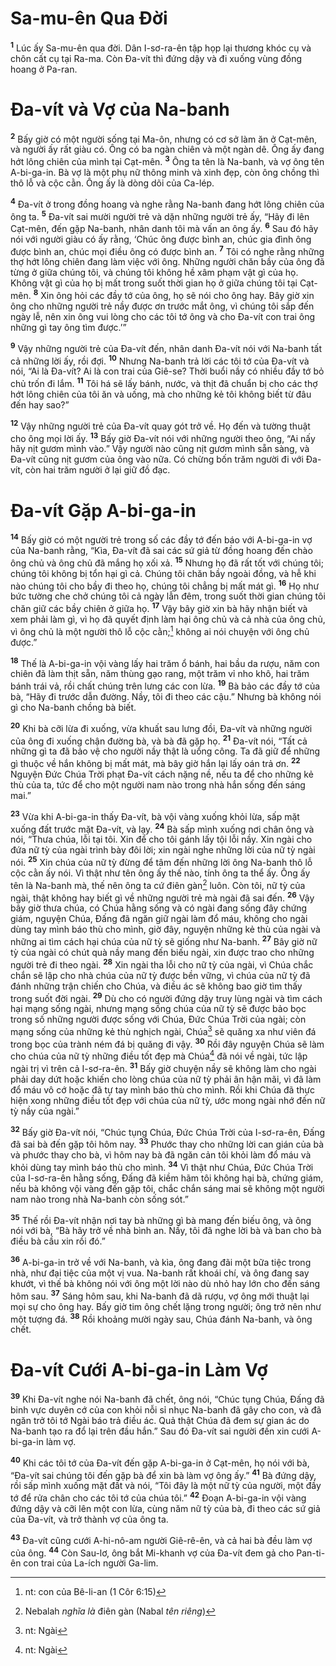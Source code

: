 # Sa-mu-ên Qua Ðời
<sup><b>1</b></sup> Lúc ấy Sa-mu-ên qua đời. Dân I-sơ-ra-ên tập họp lại thương khóc cụ và chôn cất cụ tại Ra-ma. Còn Ða-vít thì đứng dậy và đi xuống vùng đồng hoang ở Pa-ran.

# Ða-vít và Vợ của Na-banh
<sup><b>2</b></sup> Bấy giờ có một người sống tại Ma-ôn, nhưng có cơ sở làm ăn ở Cạt-mên, và người ấy rất giàu có. Ông có ba ngàn chiên và một ngàn dê. Ông ấy đang hớt lông chiên của mình tại Cạt-mên. <sup><b>3</b></sup> Ông ta tên là Na-banh, và vợ ông tên A-bi-ga-in. Bà vợ là một phụ nữ thông minh và xinh đẹp, còn ông chồng thì thô lỗ và cộc cằn. Ông ấy là dòng dõi của Ca-lép.

<sup><b>4</b></sup> Ða-vít ở trong đồng hoang và nghe rằng Na-banh đang hớt lông chiên của ông ta. <sup><b>5</b></sup> Ða-vít sai mười người trẻ và dặn những người trẻ ấy, “Hãy đi lên Cạt-mên, đến gặp Na-banh, nhân danh tôi mà vấn an ông ấy. <sup><b>6</b></sup> Sau đó hãy nói với người giàu có ấy rằng, ‘Chúc ông được bình an, chúc gia đình ông được bình an, chúc mọi điều ông có được bình an. <sup><b>7</b></sup> Tôi có nghe rằng những thợ hớt lông chiên đang làm việc với ông. Những người chăn bầy của ông đã từng ở giữa chúng tôi, và chúng tôi không hề xâm phạm vật gì của họ. Không vật gì của họ bị mất trong suốt thời gian họ ở giữa chúng tôi tại Cạt-mên. <sup><b>8</b></sup> Xin ông hỏi các đầy tớ của ông, họ sẽ nói cho ông hay. Bây giờ xin ông cho những người trẻ nầy được ơn trước mắt ông, vì chúng tôi sắp đến ngày lễ, nên xin ông vui lòng cho các tôi tớ ông và cho Ða-vít con trai ông những gì tay ông tìm được.’”

<sup><b>9</b></sup> Vậy những người trẻ của Ða-vít đến, nhân danh Ða-vít nói với Na-banh tất cả những lời ấy, rồi đợi. <sup><b>10</b></sup> Nhưng Na-banh trả lời các tôi tớ của Ða-vít và nói, “Ai là Ða-vít? Ai là con trai của Giê-se? Thời buổi nầy có nhiều đầy tớ bỏ chủ trốn đi lắm. <sup><b>11</b></sup> Tôi há sẽ lấy bánh, nước, và thịt đã chuẩn bị cho các thợ hớt lông chiên của tôi ăn và uống, mà cho những kẻ tôi không biết từ đâu đến hay sao?”

<sup><b>12</b></sup> Vậy những người trẻ của Ða-vít quay gót trở về. Họ đến và tường thuật cho ông mọi lời ấy. <sup><b>13</b></sup> Bấy giờ Ða-vít nói với những người theo ông, “Ai nấy hãy nịt gươm mình vào.” Vậy người nào cũng nịt gươm mình sẵn sàng, và Ða-vít cũng nịt gươm của ông vào nữa. Có chừng bốn trăm người đi với Ða-vít, còn hai trăm người ở lại giữ đồ đạc.

# Ða-vít Gặp A-bi-ga-in
<sup><b>14</b></sup> Bấy giờ có một người trẻ trong số các đầy tớ đến báo với A-bi-ga-in vợ của Na-banh rằng, “Kìa, Ða-vít đã sai các sứ giả từ đồng hoang đến chào ông chủ và ông chủ đã mắng họ xối xả. <sup><b>15</b></sup> Nhưng họ đã rất tốt với chúng tôi; chúng tôi không bị tổn hại gì cả. Chúng tôi chăn bầy ngoài đồng, và hễ khi nào chúng tôi cho bầy đi theo họ, chúng tôi chẳng bị mất mát gì. <sup><b>16</b></sup> Họ như bức tường che chở chúng tôi cả ngày lẫn đêm, trong suốt thời gian chúng tôi chăn giữ các bầy chiên ở giữa họ. <sup><b>17</b></sup> Vậy bây giờ xin bà hãy nhận biết và xem phải làm gì, vì họ đã quyết định làm hại ông chủ và cả nhà của ông chủ, vì ông chủ là một người thô lỗ cộc cằn;[^1-c9d65071-6eec-4d8b-a258-3dd85eef1a0e] không ai nói chuyện với ông chủ được.”

<sup><b>18</b></sup> Thế là A-bi-ga-in vội vàng lấy hai trăm ổ bánh, hai bầu da rượu, năm con chiên đã làm thịt sẵn, năm thùng gạo rang, một trăm vỉ nho khô, hai trăm bánh trái vả, rồi chất chúng trên lưng các con lừa. <sup><b>19</b></sup> Bà bảo các đầy tớ của bà, “Hãy đi trước dẫn đường. Nầy, tôi đi theo các cậu.” Nhưng bà không nói gì cho Na-banh chồng bà biết.

<sup><b>20</b></sup> Khi bà cỡi lừa đi xuống, vừa khuất sau lưng đồi, Ða-vít và những người của ông đi xuống chận đường bà, và bà đã gặp họ. <sup><b>21</b></sup> Ða-vít nói, “Tất cả những gì ta đã bảo vệ cho người nầy thật là uổng công. Ta đã giữ để những gì thuộc về hắn không bị mất mát, mà bây giờ hắn lại lấy oán trả ơn. <sup><b>22</b></sup> Nguyện Ðức Chúa Trời phạt Ða-vít cách nặng nề, nếu ta để cho những kẻ thù của ta, tức để cho một người nam nào trong nhà hắn sống đến sáng mai.”

<sup><b>23</b></sup> Vừa khi A-bi-ga-in thấy Ða-vít, bà vội vàng xuống khỏi lừa, sấp mặt xuống đất trước mặt Ða-vít, và lạy. <sup><b>24</b></sup> Bà sấp mình xuống nơi chân ông và nói, “Thưa chúa, lỗi tại tôi. Xin để cho tôi gánh lấy tội lỗi nầy. Xin ngài cho đứa nữ tỳ của ngài trình bày đôi lời; xin ngài nghe những lời của nữ tỳ ngài nói. <sup><b>25</b></sup> Xin chúa của nữ tỳ đừng để tâm đến những lời ông Na-banh thô lỗ cộc cằn ấy nói. Vì thật như tên ông ấy thế nào, tính ông ta thể ấy. Ông ấy tên là Na-banh mà, thế nên ông ta cứ điên gàn[^2-c9d65071-6eec-4d8b-a258-3dd85eef1a0e] luôn. Còn tôi, nữ tỳ của ngài, thật không hay biết gì về những người trẻ mà ngài đã sai đến. <sup><b>26</b></sup> Vậy bây giờ thưa chúa, có Chúa hằng sống và có ngài đang sống đây chứng giám, nguyện Chúa, Ðấng đã ngăn giữ ngài làm đổ máu, không cho ngài dùng tay mình báo thù cho mình, giờ đây, nguyện những kẻ thù của ngài và những ai tìm cách hại chúa của nữ tỳ sẽ giống như Na-banh. <sup><b>27</b></sup> Bây giờ nữ tỳ của ngài có chút quà nầy mang đến biếu ngài, xin được trao cho những người trẻ đi theo ngài. <sup><b>28</b></sup> Xin ngài tha lỗi cho nữ tỳ của ngài, vì Chúa chắc chắn sẽ lập cho nhà chúa của nữ tỳ được bền vững, vì chúa của nữ tỳ đã đánh những trận chiến cho Chúa, và điều ác sẽ không bao giờ tìm thấy trong suốt đời ngài. <sup><b>29</b></sup> Dù cho có người đứng dậy truy lùng ngài và tìm cách hại mạng sống ngài, nhưng mạng sống chúa của nữ tỳ sẽ được bảo bọc trong số những người được sống với Chúa, Ðức Chúa Trời của ngài; còn mạng sống của những kẻ thù nghịch ngài, Chúa[^3-c9d65071-6eec-4d8b-a258-3dd85eef1a0e] sẽ quăng xa như viên đá trong bọc của trành ném đá bị quăng đi vậy. <sup><b>30</b></sup> Rồi đây nguyện Chúa sẽ làm cho chúa của nữ tỳ những điều tốt đẹp mà Chúa[^4-c9d65071-6eec-4d8b-a258-3dd85eef1a0e] đã nói về ngài, tức lập ngài trị vì trên cả I-sơ-ra-ên. <sup><b>31</b></sup> Bấy giờ chuyện nầy sẽ không làm cho ngài phải day dứt hoặc khiến cho lòng chúa của nữ tỳ phải ân hận mãi, vì đã làm đổ máu vô cớ hoặc đã tự tay mình báo thù cho mình. Rồi khi Chúa đã thực hiện xong những điều tốt đẹp với chúa của nữ tỳ, ước mong ngài nhớ đến nữ tỳ nầy của ngài.”

<sup><b>32</b></sup> Bấy giờ Ða-vít nói, “Chúc tụng Chúa, Ðức Chúa Trời của I-sơ-ra-ên, Ðấng đã sai bà đến gặp tôi hôm nay. <sup><b>33</b></sup> Phước thay cho những lời can gián của bà và phước thay cho bà, vì hôm nay bà đã ngăn cản tôi khỏi làm đổ máu và khỏi dùng tay mình báo thù cho mình. <sup><b>34</b></sup> Vì thật như Chúa, Ðức Chúa Trời của I-sơ-ra-ên hằng sống, Ðấng đã kiềm hãm tôi không hại bà, chứng giám, nếu bà không vội vàng đến gặp tôi, chắc chắn sáng mai sẽ không một người nam nào trong nhà Na-banh còn sống sót.”

<sup><b>35</b></sup> Thế rồi Ða-vít nhận nơi tay bà những gì bà mang đến biếu ông, và ông nói với bà, “Bà hãy trở về nhà bình an. Nầy, tôi đã nghe lời bà và ban cho bà điều bà cầu xin rồi đó.”

<sup><b>36</b></sup> A-bi-ga-in trở về với Na-banh, và kìa, ông đang đãi một bữa tiệc trong nhà, như đại tiệc của một vị vua. Na-banh rất khoái chí, và ông đang say khướt, vì thế bà không nói với ông một lời nào dù nhỏ hay lớn cho đến sáng hôm sau. <sup><b>37</b></sup> Sáng hôm sau, khi Na-banh đã dã rượu, vợ ông mới thuật lại mọi sự cho ông hay. Bấy giờ tim ông chết lặng trong người; ông trở nên như một tượng đá. <sup><b>38</b></sup> Rồi khoảng mười ngày sau, Chúa đánh Na-banh, và ông chết.

# Ða-vít Cưới A-bi-ga-in Làm Vợ
<sup><b>39</b></sup> Khi Ða-vít nghe nói Na-banh đã chết, ông nói, “Chúc tụng Chúa, Ðấng đã binh vực duyên cớ của con khỏi nỗi sỉ nhục Na-banh đã gây cho con, và đã ngăn trở tôi tớ Ngài báo trả điều ác. Quả thật Chúa đã đem sự gian ác do Na-banh tạo ra đổ lại trên đầu hắn.” Sau đó Ða-vít sai người đến xin cưới A-bi-ga-in làm vợ.

<sup><b>40</b></sup> Khi các tôi tớ của Ða-vít đến gặp A-bi-ga-in ở Cạt-mên, họ nói với bà, “Ða-vít sai chúng tôi đến gặp bà để xin bà làm vợ ông ấy.” <sup><b>41</b></sup> Bà đứng dậy, rồi sấp mình xuống mặt đất và nói, “Tôi đây là một nữ tỳ của người, một đầy tớ để rửa chân cho các tôi tớ của chúa tôi.” <sup><b>42</b></sup> Ðoạn A-bi-ga-in vội vàng đứng dậy và cỡi lên một con lừa, cùng năm nữ tỳ của bà, đi theo các sứ giả của Ða-vít, và trở thành vợ của ông ta.

<sup><b>43</b></sup> Ða-vít cũng cưới A-hi-nô-am người Giê-rê-ên, và cả hai bà đều làm vợ của ông. <sup><b>44</b></sup> Còn Sau-lơ, ông bắt Mi-khanh vợ của Ða-vít đem gả cho Pan-ti-ên con trai của La-ích người Ga-lim.

[^1-c9d65071-6eec-4d8b-a258-3dd85eef1a0e]: nt: con của Bê-li-an (1 Côr 6:15)
[^2-c9d65071-6eec-4d8b-a258-3dd85eef1a0e]: Nebalah *nghĩa là* điên gàn (Nabal *tên riêng*)
[^3-c9d65071-6eec-4d8b-a258-3dd85eef1a0e]: nt: Ngài
[^4-c9d65071-6eec-4d8b-a258-3dd85eef1a0e]: nt: Ngài